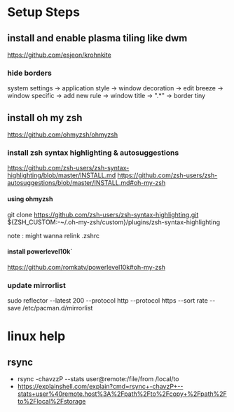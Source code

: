 # Setup Steps
## install and enable plasma tiling like dwm 
https://github.com/esjeon/krohnkite
### hide borders 
system settings -> application style -> window decoration -> edit breeze -> window specific -> add new rule -> window title -> ".*" -> border tiny 

## install oh my zsh
https://github.com/ohmyzsh/ohmyzsh

### install zsh syntax highlighting & autosuggestions
https://github.com/zsh-users/zsh-syntax-highlighting/blob/master/INSTALL.md
https://github.com/zsh-users/zsh-autosuggestions/blob/master/INSTALL.md#oh-my-zsh
#### using ohmyzsh
git clone https://github.com/zsh-users/zsh-syntax-highlighting.git ${ZSH_CUSTOM:-~/.oh-my-zsh/custom}/plugins/zsh-syntax-highlighting

note : might wanna relink .zshrc

#### install powerlevel10k`
https://github.com/romkatv/powerlevel10k#oh-my-zsh

### update mirrorlist
sudo reflector --latest 200 --protocol http --protocol https --sort rate --save /etc/pacman.d/mirrorlist

# linux help
## rsync
* rsync -chavzzP --stats user@remote:/file/from /local/to
* https://explainshell.com/explain?cmd=rsync+-chavzP+--stats+user%40remote.host%3A%2Fpath%2Fto%2Fcopy+%2Fpath%2Fto%2Flocal%2Fstorage
